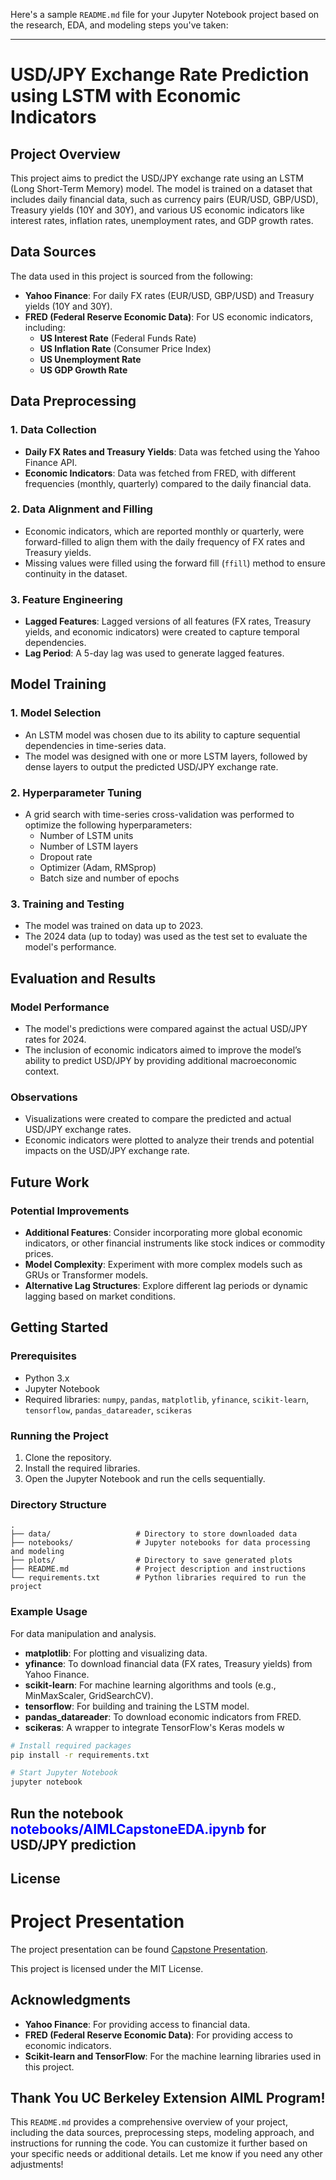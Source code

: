 Here's a sample `README.md` file for your Jupyter Notebook project based on the research, EDA, and modeling steps you've taken:

---

# USD/JPY Exchange Rate Prediction using LSTM with Economic Indicators

## Project Overview

This project aims to predict the USD/JPY exchange rate using an LSTM (Long Short-Term Memory) model. The model is trained on a dataset that includes daily financial data, such as currency pairs (EUR/USD, GBP/USD), Treasury yields (10Y and 30Y), and various US economic indicators like interest rates, inflation rates, unemployment rates, and GDP growth rates.

## Data Sources

The data used in this project is sourced from the following:
- **Yahoo Finance**: For daily FX rates (EUR/USD, GBP/USD) and Treasury yields (10Y and 30Y).
- **FRED (Federal Reserve Economic Data)**: For US economic indicators, including:
    - **US Interest Rate** (Federal Funds Rate)
    - **US Inflation Rate** (Consumer Price Index)
    - **US Unemployment Rate**
    - **US GDP Growth Rate**

## Data Preprocessing

### 1. Data Collection
- **Daily FX Rates and Treasury Yields**: Data was fetched using the Yahoo Finance API.
- **Economic Indicators**: Data was fetched from FRED, with different frequencies (monthly, quarterly) compared to the daily financial data.

### 2. Data Alignment and Filling
- Economic indicators, which are reported monthly or quarterly, were forward-filled to align them with the daily frequency of FX rates and Treasury yields.
- Missing values were filled using the forward fill (`ffill`) method to ensure continuity in the dataset.

### 3. Feature Engineering
- **Lagged Features**: Lagged versions of all features (FX rates, Treasury yields, and economic indicators) were created to capture temporal dependencies.
- **Lag Period**: A 5-day lag was used to generate lagged features.

## Model Training

### 1. Model Selection
- An LSTM model was chosen due to its ability to capture sequential dependencies in time-series data.
- The model was designed with one or more LSTM layers, followed by dense layers to output the predicted USD/JPY exchange rate.

### 2. Hyperparameter Tuning
- A grid search with time-series cross-validation was performed to optimize the following hyperparameters:
    - Number of LSTM units
    - Number of LSTM layers
    - Dropout rate
    - Optimizer (Adam, RMSprop)
    - Batch size and number of epochs

### 3. Training and Testing
- The model was trained on data up to 2023.
- The 2024 data (up to today) was used as the test set to evaluate the model's performance.

## Evaluation and Results

### Model Performance
- The model's predictions were compared against the actual USD/JPY rates for 2024.
- The inclusion of economic indicators aimed to improve the model’s ability to predict USD/JPY by providing additional macroeconomic context.

### Observations
- Visualizations were created to compare the predicted and actual USD/JPY exchange rates.
- Economic indicators were plotted to analyze their trends and potential impacts on the USD/JPY exchange rate.

## Future Work

### Potential Improvements
- **Additional Features**: Consider incorporating more global economic indicators, or other financial instruments like stock indices or commodity prices.
- **Model Complexity**: Experiment with more complex models such as GRUs or Transformer models.
- **Alternative Lag Structures**: Explore different lag periods or dynamic lagging based on market conditions.

## Getting Started

### Prerequisites
- Python 3.x
- Jupyter Notebook
- Required libraries: `numpy`, `pandas`, `matplotlib`, `yfinance`, `scikit-learn`, `tensorflow`, `pandas_datareader`, `scikeras`

### Running the Project
1. Clone the repository.
2. Install the required libraries.
3. Open the Jupyter Notebook and run the cells sequentially.

### Directory Structure
```
.
├── data/                   # Directory to store downloaded data
├── notebooks/              # Jupyter notebooks for data processing and modeling
├── plots/                  # Directory to save generated plots
├── README.md               # Project description and instructions
└── requirements.txt        # Python libraries required to run the project
```

### Example Usage
For data manipulation and analysis.

- **matplotlib**: For plotting and visualizing data.
- **yfinance**: To download financial data (FX rates, Treasury yields) from Yahoo Finance.
- **scikit-learn**: For machine learning algorithms and tools (e.g., MinMaxScaler, GridSearchCV).
- **tensorflow**: For building and training the LSTM model.
- **pandas_datareader**: To download economic indicators from FRED.
- **scikeras**: A wrapper to integrate TensorFlow's Keras models w
  

```bash
# Install required packages
pip install -r requirements.txt

# Start Jupyter Notebook
jupyter notebook

```

## Run the notebook <span style="color:blue">notebooks/AIMLCapstoneEDA.ipynb</span> for USD/JPY prediction
## License

# Project Presentation

The project presentation can be found [Capstone Presentation](presentation/Predictive_Maintenance_using_ML.pptx).

This project is licensed under the MIT License.

## Acknowledgments

- **Yahoo Finance**: For providing access to financial data.
- **FRED (Federal Reserve Economic Data)**: For providing access to economic indicators.
- **Scikit-learn and TensorFlow**: For the machine learning libraries used in this project.

Thank You UC Berkeley Extension AIML Program!
---

This `README.md` provides a comprehensive overview of your project, including the data sources, preprocessing steps, modeling approach, and instructions for running the code. You can customize it further based on your specific needs or additional details. Let me know if you need any other adjustments!